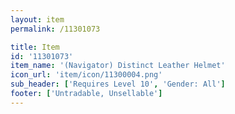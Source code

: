 ```yaml
---
layout: item
permalink: /11301073

title: Item
id: '11301073'
item_name: '(Navigator) Distinct Leather Helmet'
icon_url: 'item/icon/11300004.png'
sub_header: ['Requires Level 10', 'Gender: All']
footer: ['Untradable, Unsellable']
---
```

